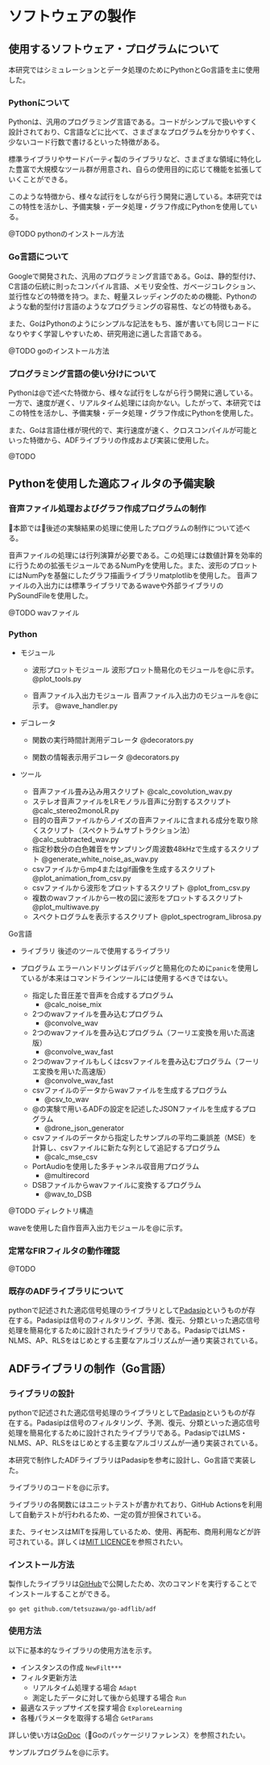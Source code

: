 # ソフトウェアの製作

## 使用するソフトウェア・プログラムについて

本研究ではシミュレーションとデータ処理のためにPythonとGo言語を主に使用した。

### Pythonについて

Pythonは、汎用のプログラミング言語である。コードがシンプルで扱いやすく設計されており、C言語などに比べて、さまざまなプログラムを分かりやすく、少ないコード行数で書けるといった特徴がある。

標準ライブラリやサードパーティ製のライブラリなど、さまざまな領域に特化した豊富で大規模なツール群が用意され、自らの使用目的に応じて機能を拡張していくことができる。

このような特徴から、様々な試行をしながら行う開発に適している。本研究ではこの特性を活かし、予備実験・データ処理・グラフ作成にPythonを使用している。


@TODO pythonのインストール方法

### Go言語について

Googleで開発された、汎用のプログラミング言語である。Goは、静的型付け、C言語の伝統に則ったコンパイル言語、メモリ安全性、ガベージコレクション、並行性などの特徴を持つ。また、軽量スレッディングのための機能、Pythonのような動的型付け言語のようなプログラミングの容易性、などの特徴もある。

また、GoはPythonのようにシンプルな記法をもち、誰が書いても同じコードになりやすく学習しやすいため、研究用途に適した言語である。

@TODO goのインストール方法

### プログラミング言語の使い分けについて

Pythonは@で述べた特徴から、様々な試行をしながら行う開発に適している。一方で、速度が遅く、リアルタイム処理には向かない。したがって、本研究ではこの特性を活かし、予備実験・データ処理・グラフ作成にPythonを使用した。

また、Goは言語仕様が現代的で、実行速度が速く、クロスコンパイルが可能といった特徴から、ADFライブラリの作成および実装に使用した。

@TODO

## Pythonを使用した適応フィルタの予備実験

### 音声ファイル処理およびグラフ作成プログラムの制作

本節では後述の実験結果の処理に使用したプログラムの制作について述べる。

音声ファイルの処理には行列演算が必要である。この処理には数値計算を効率的に行うための拡張モジュールであるNumPyを使用した。また、波形のプロットにはNumPyを基盤にしたグラフ描画ライブラリmatplotlibを使用した。
音声ファイルの入出力には標準ライブラリであるwaveや外部ライブラリのPySoundFileを使用した。

@TODO wavファイル

### Python
   - モジュール
      - 波形プロットモジュール
         波形プロット簡易化のモジュールを@に示す。
         @plot_tools.py

      - 音声ファイル入出力モジュール
         音声ファイル入出力のモジュールを@に示す。
         @wave_handler.py

   - デコレータ
      - 関数の実行時間計測用デコレータ
         @decorators.py

      - 関数の情報表示用デコレータ
         @decorators.py

   - ツール
      - 音声ファイル畳み込み用スクリプト
         @calc_covolution_wav.py
      - ステレオ音声ファイルをLRモノラル音声に分割するスクリプト
         @calc_stereo2monoLR.py
      - 目的の音声ファイルからノイズの音声ファイルに含まれる成分を取り除くスクリプト（スペクトラムサブトラクション法）
         @calc_subtracted_wav.py
      - 指定秒数分の白色雑音をサンプリング周波数48kHzで生成するスクリプト
         @generate_white_noise_as_wav.py
      - csvファイルからmp4またはgif画像を生成するスクリプト
         @plot_animation_from_csv.py
      - csvファイルから波形をプロットするスクリプト
         @plot_from_csv.py
      - 複数のwavファイルから一枚の図に波形をプロットするスクリプト
         @plot_multiwave.py
      - スペクトログラムを表示するスクリプト
         @plot_spectrogram_librosa.py

Go言語

- ライブラリ
   後述のツールで使用するライブラリ

- プログラム
   エラーハンドリングはデバッグと簡易化のために`panic`を使用しているが本来はコマンドラインツールには使用するべきではない。

   - 指定した音圧差で音声を合成するプログラム
      - @calc_noise_mix
   - 2つのwavファイルを畳み込むプログラム
      - @convolve_wav
   - 2つのwavファイルを畳み込むプログラム（フーリエ変換を用いた高速版）
      - @convolve_wav_fast
   - 2つのwavファイルもしくはcsvファイルを畳み込むプログラム（フーリエ変換を用いた高速版）
      - @convolve_wav_fast
   - csvファイルのデータからwavファイルを生成するプログラム
      - @csv_to_wav
   - @の実験で用いるADFの設定を記述したJSONファイルを生成するプログラム
      - @drone_json_generator
   - csvファイルのデータから指定したサンプルの平均二乗誤差（MSE）を計算し、csvファイルに新たな列として追記するプログラム
     - @calc_mse_csv
   - PortAudioを使用した多チャンネル収音用プログラム
     - @multirecord
   - DSBファイルからwavファイルに変換するプログラム
     - @wav_to_DSB





@TODO ディレクトリ構造

waveを使用した自作音声入出力モジュールを@に示す。

### 定常なFIRフィルタの動作確認



@TODO


### 既存のADFライブラリについて

pythonで記述された適応信号処理のライブラリとして[Padasip](https://matousc89.github.io/padasip/index.html#padasip)というものが存在する。Padasipは信号のフィルタリング、予測、復元、分類といった適応信号処理を簡易化するために設計されたライブラリである。PadasipではLMS・NLMS、AP、RLSをはじめとする主要なアルゴリズムが一通り実装されている。

## ADFライブラリの制作（Go言語）

### ライブラリの設計

pythonで記述された適応信号処理のライブラリとして[Padasip](https://matousc89.github.io/padasip/index.html#padasip)というものが存在する。Padasipは信号のフィルタリング、予測、復元、分類といった適応信号処理を簡易化するために設計されたライブラリである。PadasipではLMS・NLMS、AP、RLSをはじめとする主要なアルゴリズムが一通り実装されている。

本研究で制作したADFライブラリはPadasipを参考に設計し、Go言語で実装した。

ライブラリのコードを@に示す。

ライブラリの各関数にはユニットテストが書かれており、GitHub Actionsを利用して自動テストが行われるため、一定の質が担保されている。

また、ライセンスはMITを採用しているため、使用、再配布、商用利用などが許可されている。詳しくは[MIT LICENCE](https://raw.githubusercontent.com/tetsuzawa/go-adflib/master/LICENSE)を参照されたい。

### インストール方法

製作したライブラリは[GitHub](https://github.com/tetsuzawa/go-adflib)で公開したため、次のコマンドを実行することでインストールすることができる。

`go get github.com/tetsuzawa/go-adflib/adf`

### 使用方法

以下に基本的なライブラリの使用方法を示す。

- インスタンスの作成
   `NewFilt***`
- フィルタ更新方法
   - リアルタイム処理する場合
      `Adapt`
   - 測定したデータに対して後から処理する場合
      `Run`
- 最適なステップサイズを探す場合
   `ExploreLearning`
- 各種パラメータを取得する場合
   `GetParams`

詳しい使い方は[GoDoc](https://godoc.org/github.com/tetsuzawa/go-adflib)（Goのパッケージリファレンス）を参照されたい。

サンプルプログラムを@に示す。

